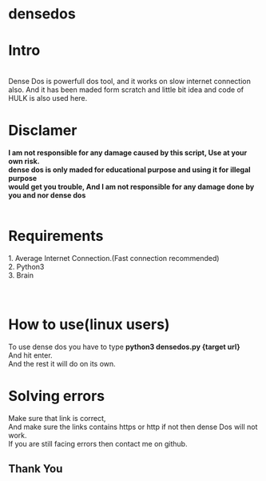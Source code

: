# densedos
<h1>Intro</h1>
<br>
Dense Dos is powerfull dos tool, and it works on slow internet connection also. And it has been maded form scratch and little bit idea and code of HULK is also used here.
<br>
 <h1> Disclamer</h1><b>
 I am not responsible for any damage caused by this script, Use at your own risk.<br>
 dense dos is only maded for educational purpose and using it for illegal purpose <br>
 would get you trouble, And I am not responsible for any damage done by you and nor dense dos</b>
<br>
<br>
<h1>Requirements</h1>
1. Average Internet Connection.(Fast connection recommended)<br>
2. Python3<br>
3. Brain<br>
<br>
<br>
<h1> How to use(linux users)</h1>
To use dense dos you have to type <b> python3 densedos.py {target url} </b><br>And hit enter.<br>
And the rest it will do on its own.<br>
<h1>Solving errors</h1>
Make sure that link is correct, <br>
  And make sure the links contains https or http if not then dense Dos will not work.
  <br> If you are still facing errors then contact me on github.
<br>
<h2>Thank You</h2>
    


